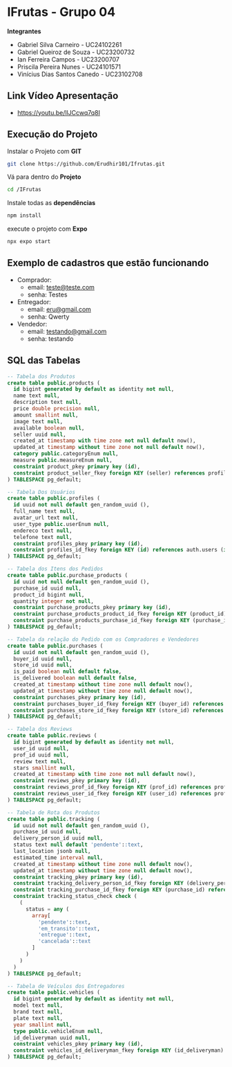 # IFrutas - Grupo 04

**Integrantes** 
- Gabriel Silva Carneiro - UC24102261
- Gabriel Queiroz de Souza - UC23200732
- Ian Ferreira Campos - UC23200707
- Priscila Pereira Nunes - UC24101571
- Vinícius Dias Santos Canedo - UC23102708
## Link Vídeo Apresentação
- https://youtu.be/llJCcwq7q8I
## Execução do Projeto

Instalar o Projeto com **GIT**
```bash
git clone https://github.com/Erudhir101/Ifrutas.git
```
Vá para dentro do **Projeto**
```bash
cd /IFrutas
```
Instale todas as **dependências**
```bash
npm install
```
execute o projeto com **Expo**
```bash
npx expo start
```

## Exemplo de cadastros que estão funcionando
- Comprador:
  - email: teste@teste.com
  - senha: Testes
- Entregador: 
  - email: eru@gmail.com
  - senha: Qwerty
- Vendedor: 
  - email: testando@gmail.com
  - senha: testando
 
## SQL das Tabelas
```sql
-- Tabela dos Produtos
create table public.products (
  id bigint generated by default as identity not null,
  name text null,
  description text null,
  price double precision null,
  amount smallint null,
  image text null,
  available boolean null,
  seller uuid null,
  created_at timestamp with time zone not null default now(),
  updated_at timestamp without time zone not null default now(),
  category public.categoryEnum null,
  measure public.measureEnum null,
  constraint product_pkey primary key (id),
  constraint product_seller_fkey foreign KEY (seller) references profiles (id)
) TABLESPACE pg_default;

-- Tabela Dos Usuários
create table public.profiles (
  id uuid not null default gen_random_uuid (),
  full_name text null,
  avatar_url text null,
  user_type public.userEnum null,
  endereco text null,
  telefone text null,
  constraint profiles_pkey primary key (id),
  constraint profiles_id_fkey foreign KEY (id) references auth.users (id) on delete CASCADE
) TABLESPACE pg_default;

-- Tabela dos Itens dos Pedidos
create table public.purchase_products (
  id uuid not null default gen_random_uuid (),
  purchase_id uuid null,
  product_id bigint null,
  quantity integer not null,
  constraint purchase_products_pkey primary key (id),
  constraint purchase_products_product_id_fkey foreign KEY (product_id) references products (id) on delete CASCADE,
  constraint purchase_products_purchase_id_fkey foreign KEY (purchase_id) references purchases (id) on delete CASCADE
) TABLESPACE pg_default;

-- Tabela da relação do Pedido com os Compradores e Vendedores
create table public.purchases (
  id uuid not null default gen_random_uuid (),
  buyer_id uuid null,
  store_id uuid null,
  is_paid boolean null default false,
  is_delivered boolean null default false,
  created_at timestamp without time zone null default now(),
  updated_at timestamp without time zone null default now(),
  constraint purchases_pkey primary key (id),
  constraint purchases_buyer_id_fkey foreign KEY (buyer_id) references profiles (id) on delete CASCADE,
  constraint purchases_store_id_fkey foreign KEY (store_id) references profiles (id) on delete CASCADE
) TABLESPACE pg_default;

-- Tabela dos Reviews
create table public.reviews (
  id bigint generated by default as identity not null,
  user_id uuid null,
  prof_id uuid null,
  review text null,
  stars smallint null,
  created_at timestamp with time zone not null default now(),
  constraint reviews_pkey primary key (id),
  constraint reviews_prof_id_fkey foreign KEY (prof_id) references profiles (id),
  constraint reviews_user_id_fkey foreign KEY (user_id) references profiles (id)
) TABLESPACE pg_default;

-- Tabela de Rota dos Produtos
create table public.tracking (
  id uuid not null default gen_random_uuid (),
  purchase_id uuid null,
  delivery_person_id uuid null,
  status text null default 'pendente'::text,
  last_location jsonb null,
  estimated_time interval null,
  created_at timestamp without time zone null default now(),
  updated_at timestamp without time zone null default now(),
  constraint tracking_pkey primary key (id),
  constraint tracking_delivery_person_id_fkey foreign KEY (delivery_person_id) references profiles (id) on delete set null,
  constraint tracking_purchase_id_fkey foreign KEY (purchase_id) references purchases (id) on delete CASCADE,
  constraint tracking_status_check check (
    (
      status = any (
        array[
          'pendente'::text,
          'em_transito'::text,
          'entregue'::text,
          'cancelada'::text
        ]
      )
    )
  )
) TABLESPACE pg_default;

-- Tabela de Veículos dos Entregadores
create table public.vehicles (
  id bigint generated by default as identity not null,
  model text null,
  brand text null,
  plate text null,
  year smallint null,
  type public.vehicleEnum null,
  id_deliveryman uuid null,
  constraint vehicles_pkey primary key (id),
  constraint vehicles_id_deliveryman_fkey foreign KEY (id_deliveryman) references profiles (id)
) TABLESPACE pg_default;
```

